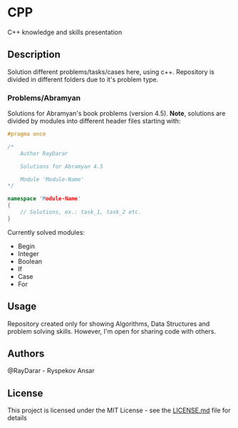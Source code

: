 # CPP
C++ knowledge and skills presentation

## Description
Solution different problems/tasks/cases here, using c++.
Repository is divided in different folders due to it's problem type.

### Problems/Abramyan
Solutions for Abramyan's book problems (version 4.5).
**Note**, solutions are divided by modules into different header files starting with:
```C++
#pragma once

/*
    Author RayDarar

    Solutions for Abramyan 4.5

    Module 'Module-Name'
*/

namespace 'Module-Name'
{
    // Solutions, ex.: task_1, task_2 etc.
}
```
Currently solved modules:
* Begin
* Integer
* Boolean
* If
* Case
* For

## Usage
Repository created only for showing Algorithms, Data Structures and problem solving skills. However, I'm open for sharing code with others.

## Authors
@RayDarar - Ryspekov Ansar

## License
This project is licensed under the MIT License - see the [LICENSE.md](LICENSE.md) file for details